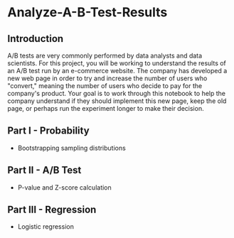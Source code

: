 # Analyze-A-B-Test-Results

 ## Introduction
A/B tests are very commonly performed by data analysts and data scientists.
For this project, you will be working to understand the results of an A/B test run by an e-commerce website. The company has developed a new web page in order to try and increase the number of users who "convert," meaning the number of users who decide to pay for the company's product. Your goal is to work through this notebook to help the company understand if they should implement this new page, keep the old page, or perhaps run the experiment longer to make their decision.

 ## Part I - Probability
  * Bootstrapping sampling distributions
  
 ##  Part II - A/B Test
  * P-value and Z-score calculation
  
 ## Part III - Regression
  * Logistic regression




